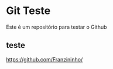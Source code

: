 # Git Teste

Este é um repositório para testar o Github

## teste 

https://github.com/Franzininho/
